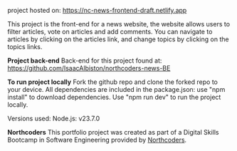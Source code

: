 project hosted on: https://nc-news-frontend-draft.netlify.app

This project is the front-end for a news website, the website allows users to filter articles, vote on articles and add comments.
You can navigate to articles by clicking on the articles link, and change topics by clicking on the topics links.

**Project back-end**
Back-end for this project found at: https://github.com/IsaacAlbiston/northcoders-news-BE

**To run project locally**
Fork the github repo and clone the forked repo to your device.
All dependencies are included in the package.json: use "npm install" to download dependencies.
Use "npm run dev" to run the project locally.

Versions used: Node.js: v23.7.0

**Northcoders**
This portfolio project was created as part of a Digital Skills Bootcamp in Software Engineering provided by [Northcoders](https://northcoders.com/).